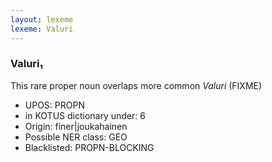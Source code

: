 ```yaml
---
layout: lexeme
lexeme: Valuri
---
```


###  Valuri₁

This rare proper noun overlaps more common *Valuri* (FIXME)
* UPOS:  PROPN
* in KOTUS dictionary under:  6
* Origin:  finer|joukahainen
* Possible NER class:  GEO
* Blacklisted:  PROPN-BLOCKING


